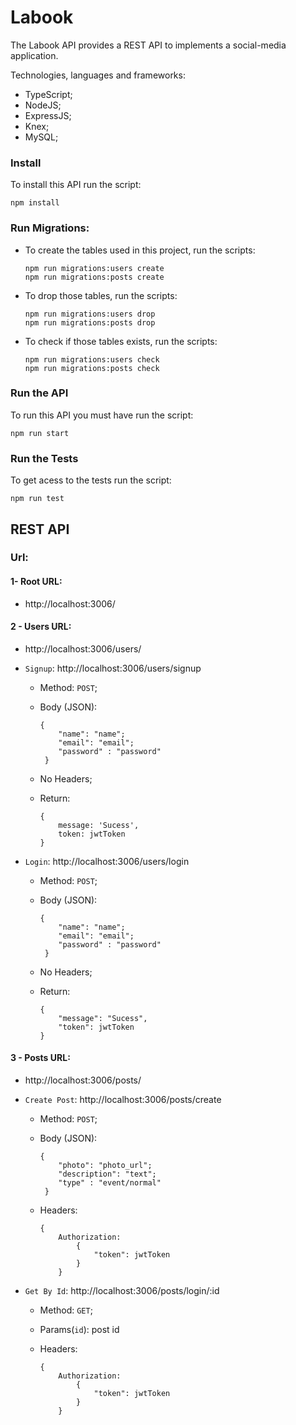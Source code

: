 # Labook
The Labook API provides a REST API to implements a social-media application.

Technologies, languages and frameworks:

- TypeScript;
- NodeJS;
- ExpressJS;
- Knex;
- MySQL;



### Install

To install this API run the script:

`
npm install
`

### Run Migrations:

- To create the tables used in this project, run the scripts:

    ```
    npm run migrations:users create
    npm run migrations:posts create
    ```

- To drop those tables, run the scripts:

    ```
    npm run migrations:users drop
    npm run migrations:posts drop
    ```


- To check if those tables exists, run the scripts:

    ```
    npm run migrations:users check
    npm run migrations:posts check
    ```


### Run the API

To run this API you must have run the script:

`
npm run start
`

### Run the Tests

To get acess to the tests run the script:

`
npm run test
`

## REST API
### Url:
#### 1- Root URL:

 - http://localhost:3006/

#### 2 - Users URL:

 - http://localhost:3006/users/

 - `Signup`: http://localhost:3006/users/signup

    - Method: `POST`;

    - Body (JSON):

        ```
        {
            "name": "name";
            "email": "email";
            "password" : "password"
         } 
         ```

    - No Headers;

    - Return:
        ```
        {
            message: 'Sucess',
            token: jwtToken
        }
        ```

- `Login`: http://localhost:3006/users/login

    - Method: `POST`;

    - Body (JSON):

        ```
        {
            "name": "name";
            "email": "email";
            "password" : "password"
         } 
         ```

    - No Headers;

    - Return:
        ```
        {
            "message": "Sucess",
            "token": jwtToken
        }
        ```

#### 3 - Posts URL:
 - http://localhost:3006/posts/

 - `Create Post`: http://localhost:3006/posts/create

    - Method: `POST`;

    - Body (JSON):

        ```
        {
            "photo": "photo_url";
            "description": "text";
            "type" : "event/normal"
         } 
         ```

    - Headers:

        ```
        {
            Authorization: 
                {
                    "token": jwtToken
                }
            } 
        ```

- `Get By Id`: http://localhost:3006/posts/login/:id

    - Method: `GET`;

    - Params(`id`): post id  
    
    - Headers:

        ```
        {
            Authorization: 
                {
                    "token": jwtToken
                }
            } 
        ```
